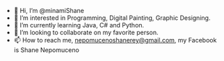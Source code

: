 - 👋 Hi, I’m @minamiShane
- 👀 I’m interested in Programming, Digital Painting, Graphic Designing.
- 🌱 I’m currently learning Java, C# and Python.
- 💞️ I’m looking to collaborate on my favorite person.
- 📫 How to reach me, nepomucenoshanerey@gmail.com, my Facebook is Shane Nepomuceno

<!---
minamiShane/minamiShane is a ✨ special ✨ repository because its `README.md` (this file) appears on your GitHub profile.
You can click the Preview link to take a look at your changes.
--->
